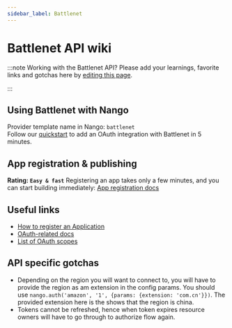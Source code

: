 ```yaml
---
sidebar_label: Battlenet
---
```


# Battlenet API wiki

:::note Working with the Battlenet API?
Please add your learnings, favorite links and gotchas here by [editing this page](https://github.com/nangohq/nango/tree/master/docs/docs/providers/battlenet.md).

:::

## Using Battlenet with Nango

Provider template name in Nango: `battlenet`  
Follow our [quickstart](../quickstart.md) to add an OAuth integration with Battlenet in 5 minutes.

## App registration & publishing

**Rating: `Easy & fast`**
Registering an app takes only a few minutes, and you can start building immediately: [App registration docs](https://develop.battle.net/documentation/guides/getting-started)


## Useful links

- [How to register an Application](https://develop.battle.net/documentation/guides/getting-started)
- [OAuth-related docs](https://develop.battle.net/documentation/guides/using-oauth)
- [List of OAuth scopes](https://develop.battle.net/documentation/guides/using-oauth#:~:text=Scopes%20and%20OAuth%20enabled%20APIs)

## API specific gotchas

- Depending on the region you will want to connect to, you will have to provide the region as am extension in the config params.
   You should use `nango.auth('amazon', '1', {params: {extension: 'com.cn'}})`. The provided extension here is the shows that the region is china.
- Tokens cannot be refreshed, hence when token expires resource owners will have to go through to authorize flow again.
